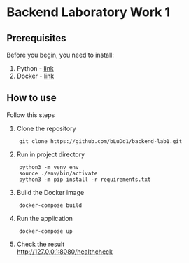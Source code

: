 # Backend Laboratory Work 1

## Prerequisites
Before you begin, you need to install:
1. Python - [link](https://www.python.org/downloads/)
2. Docker - [link](https://docs.docker.com/get-docker/)

## How to use
Follow this steps

1. Clone the repository
```
    git clone https://github.com/bLuDd1/backend-lab1.git
```
2. Run in project directory
```
    python3 -m venv env
    source ./env/bin/activate
    python3 -m pip install -r requirements.txt
```
3. Build the Docker image
```
    docker-compose build
```
4. Run the application
```
    docker-compose up
```
5. Check the result<br>
http://127.0.0.1:8080/healthcheck